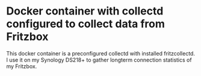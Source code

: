 # Docker container with collectd configured to collect data from Fritzbox
This docker container is a preconfigured collectd with installed fritzcollectd. I use it on my Synology DS218+ to gather longterm connection statistics of my Fritzbox.

